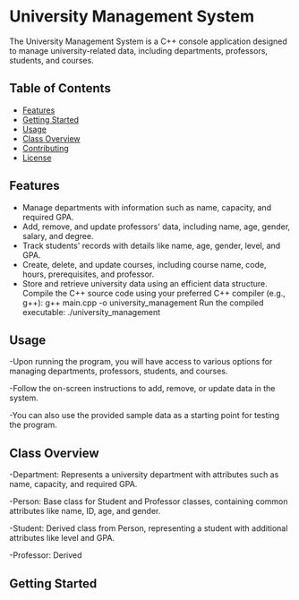# University Management System

The University Management System is a C++ console application designed to manage university-related data, including departments, professors, students, and courses.

## Table of Contents

- [Features](#features)
- [Getting Started](#getting-started)
- [Usage](#usage)
- [Class Overview](#class-overview)
- [Contributing](#contributing)
- [License](#license)

## Features

- Manage departments with information such as name, capacity, and required GPA.
- Add, remove, and update professors' data, including name, age, gender, salary, and degree.
- Track students' records with details like name, age, gender, level, and GPA.
- Create, delete, and update courses, including course name, code, hours, prerequisites, and professor.
- Store and retrieve university data using an efficient data structure.
Compile the C++ source code using your preferred C++ compiler (e.g., g++):
g++ main.cpp -o university_management
Run the compiled executable:
./university_management

## Usage

-Upon running the program, you will have access to various options for managing departments, professors, students, and courses.

-Follow the on-screen instructions to add, remove, or update data in the system.

-You can also use the provided sample data as a starting point for testing the program.

## Class Overview

-Department: Represents a university department with attributes such as name, capacity, and required GPA.

-Person: Base class for Student and Professor classes, containing common attributes like name, ID, age, and gender.

-Student: Derived class from Person, representing a student with additional attributes like level and GPA.

-Professor: Derived


## Getting Started
